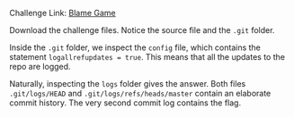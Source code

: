 Challenge Link: [Blame Game](https://play.picoctf.org/practice/challenge/405)

Download the challenge files. Notice the source file and the `.git` folder.

Inside the `.git` folder, we inspect the `config` file, which contains the statement `logallrefupdates = true`.
This means that all the updates to the repo are logged.

Naturally, inspecting the `logs` folder gives the answer. Both files `.git/logs/HEAD` and `.git/logs/refs/heads/master` contain an elaborate commit history.
The very second commit log contains the flag.
